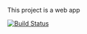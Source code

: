 This project is a web app

[![Build Status](https://app.travis-ci.com/fotino21/webApp.svg?branch=main)](https://app.travis-ci.com/fotino21/webApp)